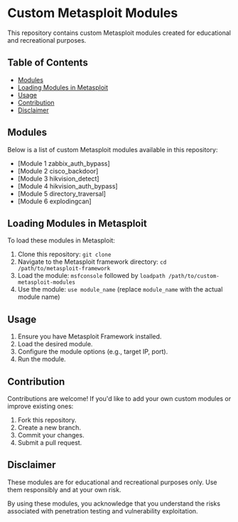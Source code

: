 # Custom Metasploit Modules

This repository contains custom Metasploit modules created for educational and recreational purposes.

## Table of Contents

- [Modules](#modules)
- [Loading Modules in Metasploit](#loading-modules-in-metasploit)
- [Usage](#usage)
- [Contribution](#contribution)
- [Disclaimer](#disclaimer)

## Modules

Below is a list of custom Metasploit modules available in this repository:

- [Module 1 zabbix_auth_bypass]
- [Module 2 cisco_backdoor]
- [Module 3 hikvision_detect]
- [Module 4 hikvision_auth_bypass]
- [Module 5 directory_traversal]
- [Module 6 explodingcan]

## Loading Modules in Metasploit

To load these modules in Metasploit:

1. Clone this repository: `git clone `
2. Navigate to the Metasploit framework directory: `cd /path/to/metasploit-framework`
3. Load the module: `msfconsole` followed by `loadpath /path/to/custom-metasploit-modules`
4. Use the module: `use module_name` (replace `module_name` with the actual module name)

## Usage

1. Ensure you have Metasploit Framework installed.
2. Load the desired module.
3. Configure the module options (e.g., target IP, port).
4. Run the module.

## Contribution

Contributions are welcome! If you'd like to add your own custom modules or improve existing ones:

1. Fork this repository.
2. Create a new branch.
3. Commit your changes.
4. Submit a pull request.

## Disclaimer

These modules are for educational and recreational purposes only. Use them responsibly and at your own risk.

By using these modules, you acknowledge that you understand the risks associated with penetration testing and vulnerability exploitation.
